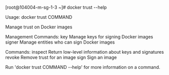 [root@104004-m-sg-1-3 ~]#     docker trust --help

Usage:	docker trust COMMAND

Manage trust on Docker images

Management Commands:
  key         Manage keys for signing Docker images
  signer      Manage entities who can sign Docker images

Commands:
  inspect     Return low-level information about keys and signatures
  revoke      Remove trust for an image
  sign        Sign an image

Run 'docker trust COMMAND --help' for more information on a command.
